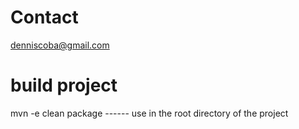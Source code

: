 # Contact
denniscoba@gmail.com

# build project
mvn -e clean package ------ use in the root directory of the project

